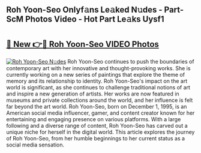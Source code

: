 ## Roh Yoon-Seo Onlyf𝚊ns Le𝚊ked N𝚞des - Part-ScM Photos Video - Hot Part Le𝚊ks Uysf1

# <h2><a href="http://ac19240.deff.icu/?id=Roh+Yoon-Seo">🔗 New 👉🔴 Roh Yoon-Seo VIDEO Photos</a></h2>

[![Roh Yoon-Seo N𝚞des](https://i.imgur.com/rIISA9y.gif)](http://ac19240.deff.icu/?id=Roh+Yoon-Seo)
Roh Yoon-Seo continues to push the boundaries of contemporary art with her innovative and thought-provoking works. She is currently working on a new series of paintings that explore the theme of memory and its relationship to identity. Roh Yoon-Seo's impact on the art world is significant, as she continues to challenge traditional notions of art and inspire a new generation of artists. Her works are now featured in museums and private collections around the world, and her influence is felt far beyond the art world. Roh Yoon-Seo, born on December 1, 1995, is an American social media influencer, gamer, and content creator known for her entertaining and engaging presence on various platforms. With a large following and a diverse range of content, Roh Yoon-Seo has carved out a unique niche for herself in the digital world. This article explores the journey of Roh Yoon-Seo, from her humble beginnings to her current status as a social media sensation.
